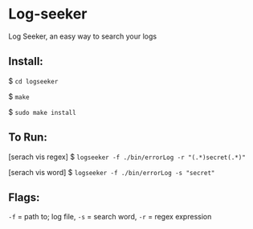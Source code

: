# Log-seeker
Log Seeker, an easy way to search your logs

## Install:

$ `cd logseeker`

$ `make`

$ `sudo make install`



## To Run:

[serach vis regex] $ `logseeker -f ./bin/errorLog -r "(.*)secret(.*)"`

[serach vis word] $ `logseeker -f ./bin/errorLog -s "secret"`


## Flags:

`-f` = path to; log file, `-s` = search word, `-r` = regex expression

